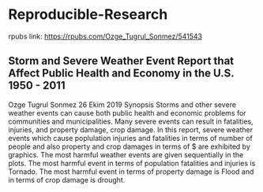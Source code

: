# Reproducible-Research

rpubs link: https://rpubs.com/Ozge_Tugrul_Sonmez/541543

## Storm and Severe Weather Event Report that Affect Public Health and Economy in the U.S. 1950 - 2011

Ozge Tugrul Sonmez
26 Ekim 2019
Synopsis
Storms and other severe weather events can cause both public health and economic problems for communities and municipalities. Many severe events can result in fatalities, injuries, and property damage, crop damage. In this report, severe weather events which cause poplulation injuries and fatalities in terms of number of people and also property and crop damages in terms of $ are exhibited by graphics. The most harmful weather events are given sequentially in the plots. The most harmful event in terms of population fatalities and injuries is Tornado. The most harmful event in terms of property damage is Flood and in terms of crop damage is drought.
